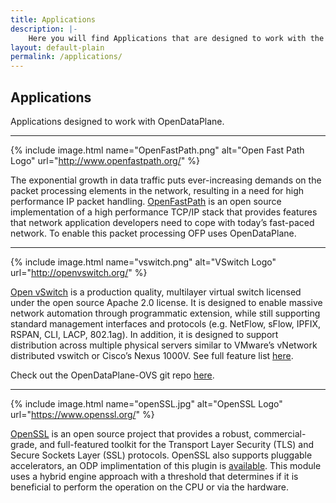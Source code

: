 ```yaml
---
title: Applications
description: |-
    Here you will find Applications that are designed to work with the OpenDataPlane Project.
layout: default-plain
permalink: /applications/
---
```

## Applications

Applications designed to work with OpenDataPlane.

* * *

{% include image.html name="OpenFastPath.png" alt="Open Fast Path Logo" url="http://www.openfastpath.org/" %}

The exponential growth in data traffic puts ever-increasing demands on the packet processing elements in the network, resulting in a need for high performance IP packet handling. [OpenFastPath](http://www.openfastpath.org/) is an open source implementation of a high performance TCP/IP stack that provides features that network application developers need to cope with today’s fast-paced network. To enable this packet processing OFP uses OpenDataPlane.

* * *

{% include image.html name="vswitch.png" alt="VSwitch Logo" url="http://openvswitch.org/" %}

[Open vSwitch](http://openvswitch.org/) is a production quality, multilayer virtual switch licensed under the open source Apache 2.0 license. It is designed to enable massive network automation through programmatic extension, while still supporting standard management interfaces and protocols (e.g. NetFlow, sFlow, IPFIX, RSPAN, CLI, LACP, 802.1ag). In addition, it is designed to support distribution across multiple physical servers similar to VMware’s vNetwork distributed vswitch or Cisco’s Nexus 1000V. See full feature list [here](http://openvswitch.org/features).

Check out the OpenDataPlane-OVS git repo [here](https://git.linaro.org/lng/odp-ovs.git).

* * *

{% include image.html name="openSSL.jpg" alt="OpenSSL Logo" url="https://www.openssl.org/" %}

[OpenSSL](https://www.openssl.org/) is an open source project that provides a robust, commercial-grade, and full-featured toolkit for the Transport Layer Security (TLS) and Secure Sockets Layer (SSL) protocols. OpenSSL also supports pluggable accelerators, an ODP implimentation of this plugin is [available](https://git.linaro.org/lng/ossl-odp.git). This module uses a hybrid engine approach with a threshold that determines if it is beneficial to perform the operation on the CPU or via the hardware.
